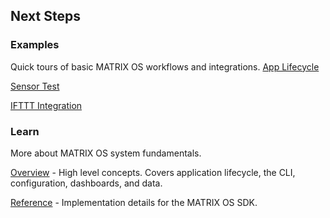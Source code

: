 ## Next Steps

### Examples
Quick tours of basic MATRIX OS workflows and integrations.
[App Lifecycle](../examples/app-create.md)

[Sensor Test](../examples/sensor-test.md)

[IFTTT Integration](../examples/ifttt.md)


### Learn
More about MATRIX OS system fundamentals. 

[Overview](../overview/index.md) - High level concepts. Covers application lifecycle, the CLI, configuration, dashboards, and data.

[Reference](../reference/index.md) - Implementation details for the MATRIX OS SDK.
